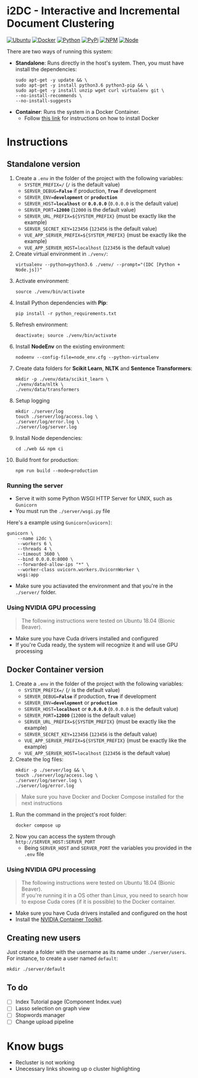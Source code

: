 # i2DC - Interactive and Incremental Document Clustering

[![Ubuntu](https://img.shields.io/static/v1?label=Ubuntu&message=18.04&color=orange)]("https://releases.ubuntu.com/18.04/)
[![Docker](https://img.shields.io/static/v1?label=Docker&message=20.10.7&color=steelblue)](https://docs.docker.com/engine/release-notes/#20107)
[![Python](https://img.shields.io/static/v1?label=Python&message=3.6.9&color=yellow)](https://www.python.org/downloads/release/python-369/)
[![PyPi](https://img.shields.io/static/v1?label=PyPi&message=21.2.4&color=blue)](https://pypi.org/project/pip/21.2.4/)
[![NPM](https://img.shields.io/static/v1?label=npm&message=6.14.13&color=red)](https://www.npmjs.com/package/npm/v/6.14.13)
[![Node](https://img.shields.io/static/v1?label=Node.js&message=14.17.0&color=green)](https://nodejs.org/ca/blog/release/v14.17.0/)

There are two ways of running this system:

* **Standalone**: Runs directly in the host's system. Then, you must have install the dependencies:
    ```shell
    sudo apt-get -y update && \
    sudo apt-get -y install python3.6 python3-pip && \
    sudo apt-get -y install unzip wget curl virtualenv git \
    --no-install-recommends \
    --no-install-suggests
    ```
* **Container**: Runs the system in a Docker Container.
  * Follow [this link](https://docs.docker.com/get-docker/) for instructions on how to install Docker

# Instructions

## Standalone version

1. Create a `.env` in the folder of the project with the following variables:
    - `SYSTEM_PREFIX=/` (`/` is the default value)
    - `SERVER_DEBUG=`**`False`** if production, **`True`** if development
    - `SERVER_ENV=`**`development`**   or **`production`**
    - `SERVER_HOST=`**`localhost`** or **`0.0.0.0`** (`0.0.0.0` is the default value)
    - `SERVER_PORT=`**`12000`** (`12000` is the default value)
    - `SERVER_URL_PREFIX=${SYSTEM_PREFIX}` (must be exactly like the example)
    - `SERVER_SECRET_KEY=123456` (`123456` is the default value)
    - `VUE_APP_SERVER_PREFIX=${SYSTEM_PREFIX}` (must be exactly like the example)
    - `VUE_APP_SERVER_HOST=localhost` (`123456` is the default value)
2. Create virtual environment in `./venv/`:
    ```shell
    virtualenv --python=python3.6 ./venv/ --prompt="(IDC [Python + Node.js])"
    ```
3. Activate environment: 
    ```shell
    source ./venv/bin/activate
    ```
4. Install Python dependencies with **Pip**:
    ```shell
    pip install -r python_requirements.txt
    ```
5. Refresh environment:
    ```shell
    deactivate; source ./venv/bin/activate
    ```
6. Install **NodeEnv** on the existing environment:
    ```shell
    nodeenv --config-file=node_env.cfg --python-virtualenv
    ```
7. Create data folders for **Scikit Learn**, **NLTK** and **Sentence Transformers**:
    ```shell
    mkdir -p ./venv/data/scikit_learn \
    ./venv/data/nltk \
    ./venv/data/transformers
    ```
8.  Setup logging
    ```shell
    mkdir ./server/log
    touch ./server/log/access.log \
    ./server/log/error.log \
    ./server/log/server.log
    ```
9. Install Node dependencies:
    ```shell
    cd ./web && npm ci
    ```
10. Build front for production:
    ```shell
    npm run build --mode=production
    ```

### Running the server

* Serve it with some Python WSGI HTTP Server for UNIX, such as `Gunicorn`
* You must run the `./server/wsgi.py` file

Here's a example using `Gunicorn[uvicorn]`:
```shell
gunicorn \
    --name i2dc \
    --workers 6 \
    --threads 4 \
    --timeout 3600 \
    --bind 0.0.0.0:8000 \
    --forwarded-allow-ips "*" \
    --worker-class uvicorn.workers.UvicornWorker \
    wsgi:app
```
* Make sure you actiavated the environment and that you're in the `./server/` folder.

### Using NVIDIA GPU processing

> The following instructions were tested on Ubuntu 18.04 (Bionic Beaver).

* Make sure you have Cuda drivers installed and configured
* If you're Cuda ready, the system will recognize it and will use GPU processing

## Docker Container version

1. Create a `.env` in the folder of the project with the following variables:
    - `SYSTEM_PREFIX=/` (`/` is the default value)
    - `SERVER_DEBUG=`**`False`** if production, **`True`** if development
    - `SERVER_ENV=`**`development`**   or **`production`**
    - `SERVER_HOST=`**`localhost`** or **`0.0.0.0`** (`0.0.0.0` is the default value)
    - `SERVER_PORT=`**`12000`** (`12000` is the default value)
    - `SERVER_URL_PREFIX=${SYSTEM_PREFIX}` (must be exactly like the example)
    - `SERVER_SECRET_KEY=123456` (`123456` is the default value)
    - `VUE_APP_SERVER_PREFIX=${SYSTEM_PREFIX}` (must be exactly like the example)
    - `VUE_APP_SERVER_HOST=localhost` (`123456` is the default value)
2. Create the log files:
    ```
    mkdir -p ./server/log && \
    touch ./server/log/access.log \
    ./server/log/server.log \
    ./server/log/error.log
    ```

> Make sure you have Docker and Docker Compose installed for the next instructions

1. Run the command in the project's root folder:
    ```shell
    docker compose up
    ```
2. Now you can access the system through `http://SERVER_HOST:SERVER_PORT`
    - Being `SERVER_HOST` and `SERVER_PORT` the variables you provided in the `.env` file


### Using NVIDIA GPU processing

> The following instructions were tested on Ubuntu 18.04 (Bionic Beaver).<br/>
  If you're running it in a OS other than Linux, you need to search how to expose Cuda cores (if it is possible) to the Docker container.

* Make sure you have Cuda drivers installed and configured on the host
* Install the [NVIDIA Container Toolkit](https://docs.nvidia.com/datacenter/cloud-native/container-toolkit/install-guide.html#installation-guide).

## Creating new users

Just create a folder with the username as its name under `./server/users`.
For instance, to create a user named `default`:
  ```shell
  mkdir ./server/default
  ```

## To do

*   [ ] Index Tutorial page (Component Index.vue)
*   [ ] Lasso selection on graph view
*   [ ] Stopwords manager
*   [ ] Change upload pipeline

# Know bugs

* Recluster is not working
* Unecessary links showing up o cluster highlighting
